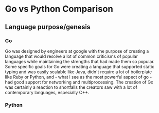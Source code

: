 # Go vs Python Comparison
## Language purpose/genesis
### Go
  Go was designed by engineers at google with the purpose of creating a language that would resolve a lot of common criticisms of popular languages while maintaining the strengths that had made them so popular. Some specific goals for Go were creating a language that supported static typing and was easily scalable like Java, didn't require a lot of boilerplate like Ruby or Python, and - what I see as the most powerful aspect of go - had good support for networking and multiprocessing. The creation of Go was certainly a reaction to shortfalls the creators saw with a lot of contemporary languages, especially C++.

### Python
